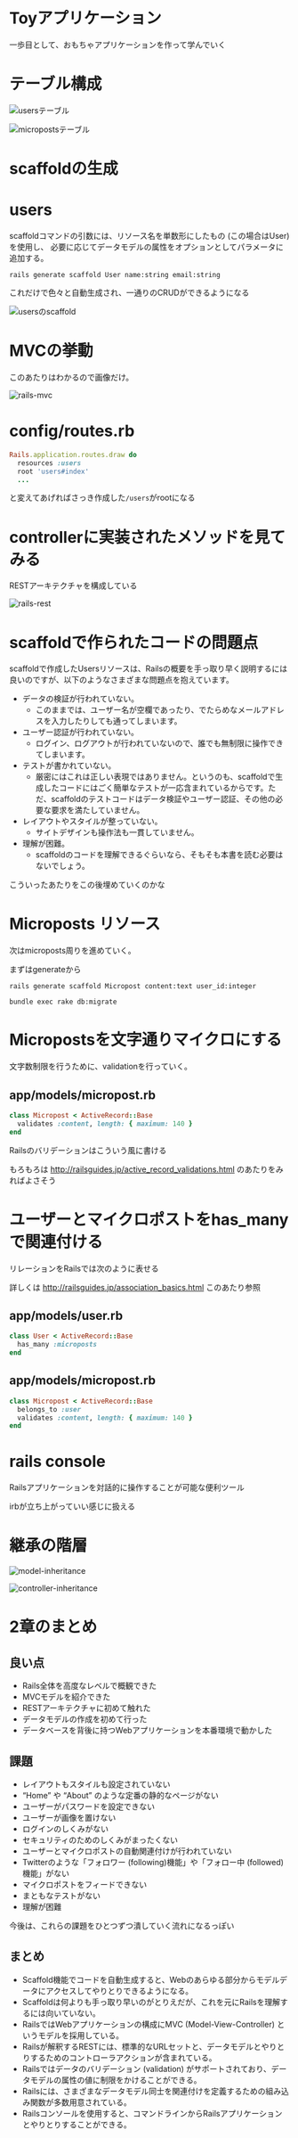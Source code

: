 # Toyアプリケーション

一歩目として、おもちゃアプリケーションを作って学んでいく

# テーブル構成

![usersテーブル](./users.png)

![micropostsテーブル](./microposts.png)

# scaffoldの生成

# users

scaffoldコマンドの引数には、リソース名を単数形にしたもの (この場合はUser) を使用し、
必要に応じてデータモデルの属性をオプションとしてパラメータに追加する。

```
rails generate scaffold User name:string email:string
```

これだけで色々と自動生成され、一通りのCRUDができるようになる

![usersのscaffold](./users-scaffold.png)

# MVCの挙動

このあたりはわかるので画像だけ。

![rails-mvc](rails-mvc.png)

# config/routes.rb
 
```ruby
Rails.application.routes.draw do
  resources :users
  root 'users#index'
  ...
``` 

と変えてあげればさっき作成した`/users`がrootになる

# controllerに実装されたメソッドを見てみる

RESTアーキテクチャを構成している

![rails-rest](./rails-rest.png)

# scaffoldで作られたコードの問題点

scaffoldで作成したUsersリソースは、Railsの概要を手っ取り早く説明するには良いのですが、以下のようなさまざまな問題点を抱えています。

* データの検証が行われていない。
  * このままでは、ユーザー名が空欄であったり、でたらめなメールアドレスを入力したりしても通ってしまいます。
* ユーザー認証が行われていない。
  * ログイン、ログアウトが行われていないので、誰でも無制限に操作できてしまいます。
* テストが書かれていない。
  * 厳密にはこれは正しい表現ではありません。というのも、scaffoldで生成したコードにはごく簡単なテストが一応含まれているからです。ただ、scaffoldのテストコードはデータ検証やユーザー認証、その他の必要な要求を満たしていません。
* レイアウトやスタイルが整っていない。
  * サイトデザインも操作法も一貫していません。
* 理解が困難。
  * scaffoldのコードを理解できるぐらいなら、そもそも本書を読む必要はないでしょう。
  
こういったあたりをこの後埋めていくのかな

# Microposts リソース

次はmicroposts周りを進めていく。

まずはgenerateから

```
rails generate scaffold Micropost content:text user_id:integer
```

```
bundle exec rake db:migrate
```

# Micropostsを文字通りマイクロにする

文字数制限を行うために、validationを行っていく。

## app/models/micropost.rb

```ruby
class Micropost < ActiveRecord::Base
  validates :content, length: { maximum: 140 }
end
```

Railsのバリデーションはこういう風に書ける

もろもろは http://railsguides.jp/active_record_validations.html のあたりをみればよさそう

# ユーザーとマイクロポストをhas_manyで関連付ける

リレーションをRailsでは次のように表せる

詳しくは http://railsguides.jp/association_basics.html このあたり参照

## app/models/user.rb

```ruby
class User < ActiveRecord::Base
  has_many :microposts
end
```

## app/models/micropost.rb

```ruby
class Micropost < ActiveRecord::Base
  belongs_to :user
  validates :content, length: { maximum: 140 }
end
```

# rails console

Railsアプリケーションを対話的に操作することが可能な便利ツール

irbが立ち上がっていい感じに扱える

# 継承の階層

![model-inheritance](./model-inheritance.png)

![controller-inheritance](./controller-inheritance.png)

# 2章のまとめ

## 良い点

* Rails全体を高度なレベルで概観できた
* MVCモデルを紹介できた
* RESTアーキテクチャに初めて触れた
* データモデルの作成を初めて行った
* データベースを背後に持つWebアプリケーションを本番環境で動かした

## 課題

* レイアウトもスタイルも設定されていない
* “Home” や “About” のような定番の静的なページがない
* ユーザーがパスワードを設定できない
* ユーザーが画像を置けない
* ログインのしくみがない
* セキュリティのためのしくみがまったくない
* ユーザーとマイクロポストの自動関連付けが行われていない
* Twitterのような「フォロワー (following)機能」や「フォロー中 (followed)機能」がない
* マイクロポストをフィードできない
* まともなテストがない
* 理解が困難


今後は、これらの課題をひとつずつ潰していく流れになるっぽい

## まとめ

* Scaffold機能でコードを自動生成すると、Webのあらゆる部分からモデルデータにアクセスしてやりとりできるようになる。
* Scaffoldは何よりも手っ取り早いのがとりえだが、これを元にRailsを理解するには向いていない。
* RailsではWebアプリケーションの構成にMVC (Model-View-Controller) というモデルを採用している。
* Railsが解釈するRESTには、標準的なURLセットと、データモデルとやりとりするためのコントローラアクションが含まれている。
* Railsではデータのバリデーション (validation) がサポートされており、データモデルの属性の値に制限をかけることができる。
* Railsには、さまざまなデータモデル同士を関連付けを定義するための組み込み関数が多数用意されている。
* Railsコンソールを使用すると、コマンドラインからRailsアプリケーションとやりとりすることができる。
